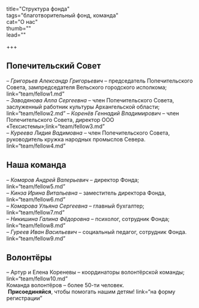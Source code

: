 title="Структура фонда"    
tags="благотворительный фонд, команда"     
cat="О нас"   
thumb=""   
lead=""   

+++

## Попечительский Совет 

– *Григорьев Александр Григорьевич* – председатель Попечительского Совета, зампредседателя Вельского городского исполкома; link=“team/fellow1.md”   
– *Заводянова Алла Сергеевна* – член Попечительского Совета, заслуженный работник культуры Архангельской области; link=“team/fellow2.md”
– *Коренёв Геннадий Владимирович* – член Попечительского Совета, директор ООО «Техсистемы»;link=“team/fellow3.md”   
– *Куреева Лидия Вадимовна* – член Попечительского Совета, руководитель кружка народных промыслов Севера. link=“team/fellow4.md”

## Наша команда

– *Комаров Андрей Валерьевич* – директор Фонда; link=“team/fellow5.md”    
– *Кинза Ирина Витальевна* – заместитель директора Фонда,  link=“team/fellow6.md”     
– *Комарова Ульяна Сергеевна* – главный бухгалтер; link=“team/fellow7.md”     
– *Никишина Галина Фёдоровна* – психолог, сотрудник Фонда; link=“team/fellow8.md”    
– *Гуреев Иван Васильевич* – социальный педагог, сотрудник Фонда. link=“team/fellow9.md”    

## Волонтёры

– Артур и Елена Кореневы – координаторы волонтёрской команды; link=“team/fellow10.md”    
Команда волонтёров – более 50-ти человек.     
 **Присоединяйся**, чтобы помогать нашим детям! link=“на форму регистрации”    
